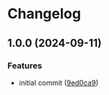 # Changelog

## 1.0.0 (2024-09-11)


### Features

* initial commit ([9ed0ca9](https://github.com/Kibadda/starter.nvim/commit/9ed0ca9b22bf69860ad23436db608cca6f25cbc1))
